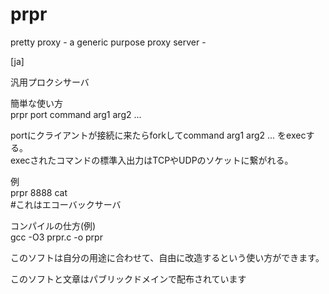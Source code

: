prpr
====

pretty proxy - a generic purpose proxy server -

[ja]

汎用プロクシサーバ

簡単な使い方  
prpr port command arg1 arg2 ...

portにクライアントが接続に来たらforkしてcommand arg1 arg2 ... をexecする。  
execされたコマンドの標準入出力はTCPやUDPのソケットに繋がれる。 

例  
prpr 8888 cat  
\#これはエコーバックサーバ  


コンパイルの仕方(例)  
gcc -O3 prpr.c -o prpr  

このソフトは自分の用途に合わせて、自由に改造するという使い方ができます。

このソフトと文章はパブリックドメインで配布されています
